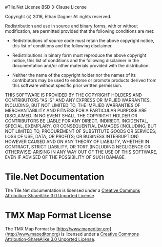 #Tile.Net License
BSD 3-Clause License

Copyright (c) 2016, Ethan Dagner
All rights reserved.

Redistribution and use in source and binary forms, with or without
modification, are permitted provided that the following conditions are met:

* Redistributions of source code must retain the above copyright notice, this
  list of conditions and the following disclaimer.

* Redistributions in binary form must reproduce the above copyright notice,
  this list of conditions and the following disclaimer in the documentation
  and/or other materials provided with the distribution.

* Neither the name of the copyright holder nor the names of its
  contributors may be used to endorse or promote products derived from
  this software without specific prior written permission.

THIS SOFTWARE IS PROVIDED BY THE COPYRIGHT HOLDERS AND CONTRIBUTORS "AS IS"
AND ANY EXPRESS OR IMPLIED WARRANTIES, INCLUDING, BUT NOT LIMITED TO, THE
IMPLIED WARRANTIES OF MERCHANTABILITY AND FITNESS FOR A PARTICULAR PURPOSE ARE
DISCLAIMED. IN NO EVENT SHALL THE COPYRIGHT HOLDER OR CONTRIBUTORS BE LIABLE
FOR ANY DIRECT, INDIRECT, INCIDENTAL, SPECIAL, EXEMPLARY, OR CONSEQUENTIAL
DAMAGES (INCLUDING, BUT NOT LIMITED TO, PROCUREMENT OF SUBSTITUTE GOODS OR
SERVICES; LOSS OF USE, DATA, OR PROFITS; OR BUSINESS INTERRUPTION) HOWEVER
CAUSED AND ON ANY THEORY OF LIABILITY, WHETHER IN CONTRACT, STRICT LIABILITY,
OR TORT (INCLUDING NEGLIGENCE OR OTHERWISE) ARISING IN ANY WAY OUT OF THE USE
OF THIS SOFTWARE, EVEN IF ADVISED OF THE POSSIBILITY OF SUCH DAMAGE.

# Tile.Net Documentation
The Tile.Net documentation is licensed under a [Creative Commons Attribution-ShareAlike 3.0 Unported License](https://creativecommons.org/licenses/by-sa/3.0/).

# TMX Map Format License
The TMX Map Format by [http://www.mapeditor.org](http://www.mapeditor.org) is licensed under a [Creative Commons Attribution-ShareAlike 3.0 Unported License](https://creativecommons.org/licenses/by-sa/3.0/).
